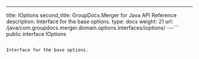 ---
title: IOptions
second_title: GroupDocs.Merger for Java API Reference
description: Interface for the base options.
type: docs
weight: 21
url: /java/com.groupdocs.merger.domain.options.interfaces/ioptions/
---```
public interface IOptions
```

Interface for the base options.
